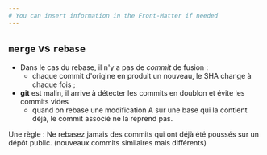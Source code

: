 ```yaml
---
# You can insert information in the Front-Matter if needed
---
```

## `merge` vs `rebase`

* Dans le cas du rebase, il n'y a pas de _commit_ de fusion&nbsp;:
    * chaque commit d'origine en produit un nouveau, le SHA change à chaque fois ;
* **git** est malin, il arrive à détecter les commits en doublon et évite les commits vides
    * quand on rebase une modification A sur une base qui la contient déjà, le commit associé ne la reprend pas.

<aside class="notes">
  Une règle&nbsp;: Ne rebasez jamais des commits qui ont déjà été poussés sur un dépôt public. (nouveaux commits similaires mais différents)
</aside>
